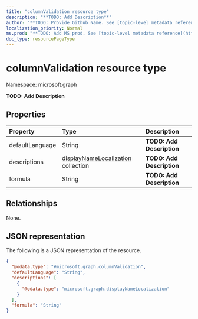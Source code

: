 ```yaml
---
title: "columnValidation resource type"
description: "**TODO: Add Description**"
author: "**TODO: Provide Github Name. See [topic-level metadata reference](https://msgo.azurewebsites.net/add/document/guidelines/metadata.html#topic-level-metadata)**"
localization_priority: Normal
ms.prod: "**TODO: Add MS prod. See [topic-level metadata reference](https://msgo.azurewebsites.net/add/document/guidelines/metadata.html#topic-level-metadata)**"
doc_type: resourcePageType
---
```


# columnValidation resource type

Namespace: microsoft.graph



**TODO: Add Description**

## Properties
|Property|Type|Description|
|:---|:---|:---|
|defaultLanguage|String|**TODO: Add Description**|
|descriptions|[displayNameLocalization](../resources/displaynamelocalization.md) collection|**TODO: Add Description**|
|formula|String|**TODO: Add Description**|

## Relationships
None.

## JSON representation
The following is a JSON representation of the resource.
<!-- {
  "blockType": "resource",
  "@odata.type": "microsoft.graph.columnValidation"
}
-->
``` json
{
  "@odata.type": "#microsoft.graph.columnValidation",
  "defaultLanguage": "String",
  "descriptions": [
    {
      "@odata.type": "microsoft.graph.displayNameLocalization"
    }
  ],
  "formula": "String"
}
```

